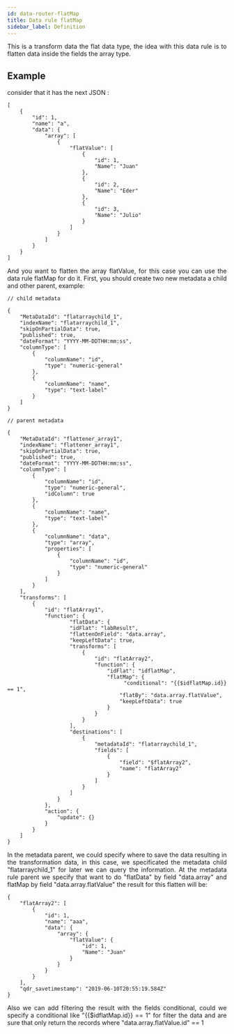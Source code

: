 ```yaml
---
id: data-router-flatMap
title: Data rule flatMap
sidebar_label: Definition
---
```


<div style="text-align: justify">
This is a transform data the flat data type, the idea with this data rule is to flatten data inside the fields the array type.

## Example

consider that it has the next JSON :

```
[
    {
        "id": 1,
        "name": "a",
        "data": {
            "array": [
                {
                    "flatValue": [
                        {
                            "id": 1,
                            "Name": "Juan"
                        },
                        {
                            "id": 2,
                            "Name": "Eder"
                        },
                        {
                            "id": 3,
                            "Name": "Julio"
                        }
                    ]
                }
            ]
        }
    }
]
```

And you want to flatten the array flatValue, for this case you can use the data rule flatMap for do it.
First, you should create two new metadata a child and other parent, example:

```
// child metadata

{
    "MetaDataId": "flatarraychild_1",
    "indexName": "flatarraychild_1",
    "skipOnPartialData": true,
    "published": true,
    "dateFormat": "YYYY-MM-DDTHH:mm:ss",
    "columnType": [
        {
            "columnName": "id",
            "type": "numeric-general"
        },
        {
            "columnName": "name",
            "type": "text-label"
        }
    ]
}

```

```
// parent metadata

{
    "MetaDataId": "flattener_array1",
    "indexName": "flattener_array1",
    "skipOnPartialData": true,
    "published": true,
    "dateFormat": "YYYY-MM-DDTHH:mm:ss",
    "columnType": [
        {
            "columnName": "id",
            "type": "numeric-general",
            "idColumn": true
        },
        {
            "columnName": "name",
            "type": "text-label"
        },
        {
            "columnName": "data",
            "type": "array",
            "properties": [
            	{
            		"columnName": "id",
                    "type": "numeric-general"
            	}
            ]
        }
    ],
    "transforms": [
        {
            "id": "flatArray1",
            "function": {
	                "flatData": {
                    "idFlat": "labResult",
                    "flattenOnField": "data.array",
                    "keepLeftData": true,
                    "transforms": [
                        {
                            "id": "flatArray2",
                            "function": {
                            	"idFlat": "idflatMap",
                                "flatMap": {
                                	"conditional": "{{$idflatMap.id}} == 1",
                                    "flatBy": "data.array.flatValue",
                                    "keepLeftData": true
                                }
                            }
                        }
                    ],
                    "destinations": [
                        {
                            "metadataId": "flatarraychild_1",
                            "fields": [
                                {
                                    "field": "$flatArray2",
                                    "name": "flatArray2"
                                }
                            ]
                        }
                    ]
                }
            },
            "action": {
                "update": {}
            }
        }
    ]
}

```

In the metadata parent, we could specify where to save the data resulting in the transformation data, in this case, we specificated the metadata child "flatarraychild_1" for later we can query the information.
At the metadata rule parent we specify that want to do "flatData" by field "data.array" and flatMap by field "data.array.flatValue" the result for this flatten will be:

```
{
    "flatArray2": [
        {
            "id": 1,
            "name": "aaa",
            "data": {
                "array": {
                    "flatValue": {
                        "id": 1,
                        "Name": "Juan"
                    }
                }
            }
        }
    ],
    "qdr_savetimestamp": "2019-06-10T20:55:19.584Z"
}

```

Also we can add filtering the result with the fields conditional, could we specify a conditional like "{{$idflatMap.id}} == 1" for filter the data and are sure that only return the records where "data.array.flatValue.id" == 1

</div>

